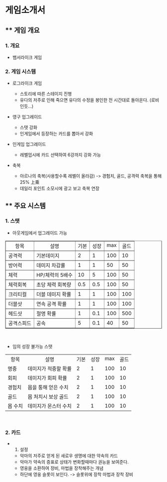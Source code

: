 # 게임소개서

## ** 게임 개요
### 1. 개요
- 뱀서라이크 게임

### 2. 게임 시스템
- 로그라이크 게임 
  - 스토리에 따른 스테이지 진행
  - 유다의 저주로 인해 죽으면 유다의 수정을 봉인한 전 시간대로 돌아온다. (로비인듯...) 

- 영구 업그레이드 
  - 스탯 강화
  - 인게임에서 등장하는 카드를 뽑아서 강화

- 인게임 업그레이드
  - 레벨업시에 카드 선택하여 6강까지 강화 가능  

- 축복
  - 아르나의 축복(사용할수록 레벨이 올라감) -> 경험치, 골드, 공격력 축복을 통해 25% 上乘
  - 데일리 포인트 소모시에 광고 보고 축복 연장

## ** 주요 시스템
### 1. 스탯
- 아웃게임에서 업그레이드 가능
<table width=60% border=1>
  <tr>
    <td widht=20% align = center valign = top>항목</td>
    <td widht=30% align = center valign = top>설명</td>
    <td widht=10% align = center valign = top>기본</td>
    <td widht=10% align = center valign = top>성장</td>
    <td widht=10% align = center valign = top>max</td>
    <td widht=20% align = center valign = top>골드</td>
  </tr>
  <tr><td>공격력</td><td>기본데미지</td><td>2</td><td>1</td><td>100</td><td>10</td></tr>
  <tr><td>방어력</td><td>데미지 차감률</td><td>1</td><td>1</td><td>50</td><td>50</td></tr>
  <tr><td>체력</td><td>HP/체력의 5배수</td><td>10</td><td>5</td><td>100</td><td>50</td></tr>
  <tr><td>체력회복</td><td>초당 체력 회복량</td><td>0.5</td><td>0.5</td><td>100</td><td>50</td></tr>
  <tr><td>크리티컬</td><td>더블 데미지 확률</td><td>1</td><td>1</td><td>100</td><td>100</td></tr>
  <tr><td>더블샷</td><td>연속 공격 확률</td><td>1</td><td>1</td><td>100</td><td>100</td></tr>
  <tr><td>헤드샷</td><td>절명 확률</td><td>1</td><td>0.1</td><td>100</td><td>500</td></tr>
  <tr><td>공격스피드</td><td>공속</td><td>5</td><td>0.1</td><td>40</td><td>50</td></tr>  
</table></br>

- 임의 성장 불가능 스탯 
<table width=60%>
  <tr>
    <td widht=20% align = center valign = top>항목</td>
    <td widht=30% align = center valign = top>설명</td>
    <td widht=10% align = center valign = top>기본</td>
    <td widht=10% align = center valign = top>성장</td>
    <td widht=10% align = center valign = top>max</td>
    <td widht=20% align = center valign = top>골드</td>
  </tr>
  <tr><td>명중</td>        <td>데미지가 적중할 확률</td><td>2</td><td>1</td><td>100</td><td>10</td></tr> 
  <tr><td>회피</td>        <td>데미지가 회피 확률</td><td>2</td><td>1</td><td>100</td><td>10</td></tr> 
  <tr><td>경험치</td>      <td>몹을 통해 얻은 수치</td><td>2</td><td>1</td><td>100</td><td>10</td></tr> 
  <tr><td>골드</td>        <td>몹 처치시 보상 골드</td><td>2</td><td>1</td><td>100</td><td>10</td></tr> 
  <tr><td>몹 수치</td>  <td>데미지가 몬스터 수치</td><td>2</td><td>1</td><td>100</td><td>10</td></tr>  
</table></br>

### 2. 카드
- 1) 설정
  - 악마의 저주로 얻게 된 새로우 생명에 대한 약속의 카드
  - 악마가 약속의 증표로 상태가 변화할때마다 권능을 보여준다.
  - 영웅을 소환하여 장비, 마법을 장착해주는 개념
  - 하단에 영웅 슬롯이 보인다. -> 슬롯위에 장착 마법과 장착 장비   
